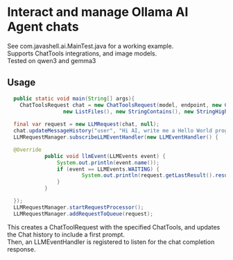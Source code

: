 <h1>Interact and manage Ollama AI Agent chats</h1>
See com.javashell.ai.MainTest.java for a working example.<br>
Supports ChatTools integrations, and image models.</br>
Tested on qwen3 and gemma3
<h2>Usage</h2>

```java
  public static void main(String[] args){
    ChatToolsRequest chat = new ChatToolsRequest(model, endpoint, new CheckFile(), new ReadFile(), new WriteFile(),
				  new ListFiles(), new StringContains(), new StringHighlighter());
  
  final var request = new LLMRequest(chat, null);
  chat.updateMessageHistory("user", "Hi AI, write me a Hello World program in Java");
  LLMRequestManager.subscribeLLMEventHandler(new LLMEventHandler() {

  @Override
			public void llmEvent(LLMEvents event) {
				System.out.println(event.name());
				if (event == LLMEvents.WAITING) {
						System.out.println(request.getLastResult().result);
				}
			}

  });
  LLMRequestManager.startRequestProcessor();
  LLMRequestManager.addRequestToQueue(request);
```

This creates a ChatToolRequest with the specified ChatTools, and updates the Chat history to include a first prompt.</br>
Then, an LLMEventHandler is registered to listen for the chat completion response.
